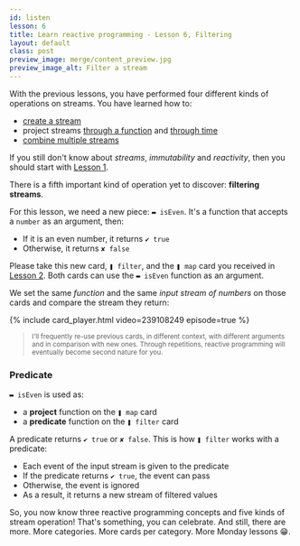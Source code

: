 ```yaml
---
id: listen
lesson: 6
title: Learn reactive programming - Lesson 6, Filtering
layout: default
class: post
preview_image: merge/content_preview.jpg
preview_image_alt: Filter a stream
---
```


With the previous lessons, you have performed four different kinds of operations on streams. You have learned how to:

- [create a stream](/fromEvent)
- project streams [through a function](/map) and [through time](/delay)
- [combine multiple streams](/merge)

If you still don't know about _streams_, _immutability_ and _reactivity_, then you should start with [Lesson 1](/fromEvent).

There is a fifth important kind of operation yet to discover: **filtering streams**.

For this lesson, we need a new piece: `▬ isEven`. It's a function that accepts a `number` as an argument, then:

- If it is an even number, it returns `✔ true` 
- Otherwise, it returns `✘ false`

Please take this new card, `❚ filter`, and the `❚ map` card you received in [Lesson 2](/map). Both cards can use the `▬ isEven` function as an argument.

We set the same _function_ and the same _input stream of numbers_ on those cards and compare the stream they return:

{% include card_player.html video=239108249 episode=true %}

><small>I'll frequently re-use previous cards, in different context, with different arguments and in comparison with new ones. Through repetitions, reactive programming will eventually become second nature for you.</small>

### Predicate

`▬ isEven` is used as:

- a **project** function on the `❚ map` card
- a **predicate** function on the `❚ filter` card

A predicate returns `✔ true` or `✘ false`. This is how `❚ filter` works with a predicate:

- Each event of the input stream is given to the predicate
- If the predicate returns `✔ true`, the event can pass
- Otherwise, the event is ignored
- As a result, it returns a new stream of filtered values

So, you now know three reactive programming concepts and five kinds of stream operation! That's something, you can celebrate. And still, there are more. More categories. More cards per category. More Monday lessons 😁.